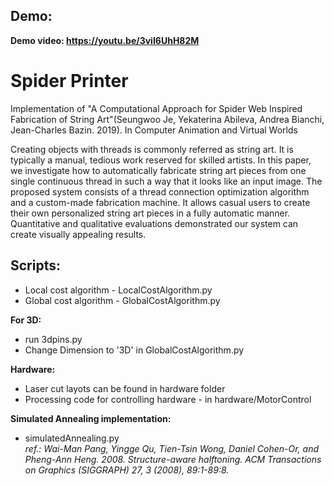 ## Demo:

**Demo video: https://youtu.be/3viI6UhH82M**

# Spider Printer
Implementation of "A Computational Approach for Spider Web Inspired Fabrication of String Art"(Seungwoo Je, Yekaterina Abileva, Andrea Bianchi, Jean-Charles Bazin. 2019). In Computer Animation and Virtual Worlds 

Creating objects with threads is commonly referred as string art. It is typically a manual, tedious work reserved for skilled artists. In this paper, we investigate how to automatically fabricate string art pieces from one single continuous thread in such a way that it looks like an input image. The proposed system consists of a thread connection optimization algorithm and a custom-made fabrication machine. It allows casual users to create their own personalized string art pieces in a fully automatic manner. Quantitative and qualitative evaluations demonstrated our system can create visually appealing results.

## Scripts:
 - Local cost algorithm - LocalCostAlgorithm.py
 - Global cost algorithm - GlobalCostAlgorithm.py

**For 3D:**
 - run 3dpins.py
 - Change Dimension to '3D' in GlobalCostAlgorithm.py

**Hardware:**
 - Laser cut layots can be found in hardware folder
 - Processing code for controlling hardware - in hardware/MotorControl
 
**Simulated Annealing implementation:**
 - simulatedAnnealing.py </br>
 *ref.: Wai-Man Pang, Yingge Qu, Tien-Tsin Wong, Daniel Cohen-Or, and Pheng-Ann Heng. 2008.
Structure-aware halftoning. ACM Transactions on Graphics (SIGGRAPH) 27, 3 (2008), 89:1-89:8.*
 

